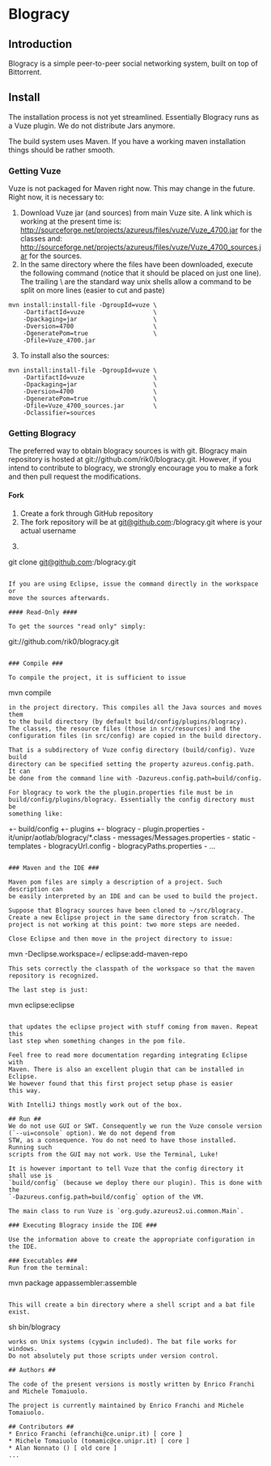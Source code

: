 # Blogracy #

## Introduction ##

Blogracy is a simple peer-to-peer social networking system, built on top of Bittorrent.

## Install ##

The installation process is not yet streamlined. Essentially Blogracy runs as a Vuze
plugin. We do not distribute Jars anymore.

The build system uses Maven. If you have a working  maven
installation things should be rather smooth.

### Getting Vuze ###

Vuze is not packaged for Maven right now. This may change in the future.
Right now, it is necessary to:

1. Download Vuze jar (and sources) from main Vuze site.
   A link which is working at the present time is:
   http://sourceforge.net/projects/azureus/files/vuze/Vuze_4700.jar
   for the classes and:
   http://sourceforge.net/projects/azureus/files/vuze/Vuze_4700_sources.jar
   for the sources.
2. In the same directory where the files have been downloaded, execute
   the following command (notice that it should be placed on just one line).
   The trailing \ are the standard way unix shells allow a command to
   be split on more lines (easier to cut and paste)
```
mvn install:install-file -DgroupId=vuze \
    -DartifactId=vuze                   \
    -Dpackaging=jar                     \
    -Dversion=4700                      \
    -DgeneratePom=true                  \
    -Dfile=Vuze_4700.jar
```
3. To install also the sources:
```
mvn install:install-file -DgroupId=vuze \
    -DartifactId=vuze                   \
    -Dpackaging=jar                     \
    -Dversion=4700                      \
    -DgeneratePom=true                  \
    -Dfile=Vuze_4700_sources.jar        \
    -Dclassifier=sources
```

### Getting Blogracy ###

The preferred way to obtain blogracy sources is with git. Blogracy main
repository is hosted at git://github.com/rik0/blogracy.git. However,
if you intend to contribute to blogracy, we strongly encourage you to make a
fork and then pull request the modifications.

#### Fork ####

1. Create a fork through GitHub repository
2. The fork repository will be at git@github.com:<USERNAME>/blogracy.git
   where <USERNAME> is your actual username
3. ```
git clone git@github.com:<USERNAME>/blogracy.git
```

If you are using Eclipse, issue the command directly in the workspace or
move the sources afterwards.

#### Read-Only ####

To get the sources "read only" simply:
```
git://github.com/rik0/blogracy.git
```

### Compile ###

To compile the project, it is sufficient to issue
```
mvn compile
```
in the project directory. This compiles all the Java sources and moves them
to the build directory (by default build/config/plugins/blogracy).
The classes, the resource files (those in src/resources) and the
configuration files (in src/config) are copied in the build directory.

That is a subdirectory of Vuze config directory (build/config). Vuze build
directory can be specified setting the property azureus.config.path. It can
be done from the command line with -Dazureus.config.path=build/config.

For blogracy to work the the plugin.properties file must be in
build/config/plugins/blogracy. Essentially the config directory must be
something like:

```
+- build/config
   +- plugins
      +- blogracy
         - plugin.properties
         - it/unipr/aotlab/blogracy/*.class
         - messages/Messages.properties
         - static
         - templates
         - blogracyUrl.config
         - blogracyPaths.properties
         - ...
```

### Maven and the IDE ###

Maven pom files are simply a description of a project. Such description can
be easily interpreted by an IDE and can be used to build the project.

Suppose that Blogracy sources have been cloned to ~/src/blogracy.
Create a new Eclipse project in the same directory from scratch. The
project is not working at this point: two more steps are needed.

Close Eclipse and then move in the project directory to issue:
```
mvn -Declipse.workspace=/<PATH OF YOUR WORKSPACE> eclipse:add-maven-repo
```
This sets correctly the classpath of the workspace so that the maven
repository is recognized.

The last step is just:
```
mvn eclipse:eclipse
```

that updates the eclipse project with stuff coming from maven. Repeat this
last step when something changes in the pom file.

Feel free to read more documentation regarding integrating Eclipse with
Maven. There is also an excellent plugin that can be installed in Eclipse.
We however found that this first project setup phase is easier
this way.

With IntelliJ things mostly work out of the box.

## Run ##
We do not use GUI or SWT. Consequently we run the Vuze console version
(`--ui=console` option). We do not depend from
STW, as a consequence. You do not need to have those installed. Running such
scripts from the GUI may not work. Use the Terminal, Luke!

It is however important to tell Vuze that the config directory it shall use is
`build/config` (because we deploy there our plugin). This is done with the
`-Dazureus.config.path=build/config` option of the VM.

The main class to run Vuze is `org.gudy.azureus2.ui.common.Main`.

### Executing Blogracy inside the IDE ###

Use the information above to create the appropriate configuration in the IDE.

### Executables ###
Run from the terminal:
```
mvn package appassembler:assemble
```

This will create a bin directory where a shell script and a bat file exist.
```
sh bin/blogracy
```
works on Unix systems (cygwin included). The bat file works for windows.
Do not absolutely put those scripts under version control.

## Authors ##

The code of the present versions is mostly written by Enrico Franchi and Michele Tomaiuolo.

The project is currently maintained by Enrico Franchi and Michele Tomaiuolo.

## Contributors ##
* Enrico Franchi (efranchi@ce.unipr.it) [ core ]
* Michele Tomaiuolo (tomamic@ce.unipr.it) [ core ]
* Alan Nonnato () [ old core ]
...
